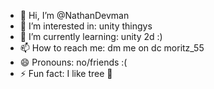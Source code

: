 - 👋 Hi, I’m @NathanDevman
- 👀 I’m interested in: unity thingys
- 🌱 I’m currently learning: unity 2d :)
- 📫 How to reach me: dm me on dc moritz_55
- 😄 Pronouns: no/friends :(
- ⚡ Fun fact: I like tree 🌳

<!---
NathanDevman/NathanDevman is a ✨ special ✨ repository because its `README.md` (this file) appears on your GitHub profile.
You can click the Preview link to take a look at your changes.
--->
